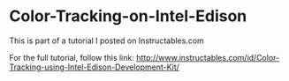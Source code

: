 # Color-Tracking-on-Intel-Edison

This is part of a tutorial I posted on Instructables.com

For the full tutorial, follow this link:
http://www.instructables.com/id/Color-Tracking-using-Intel-Edison-Development-Kit/
